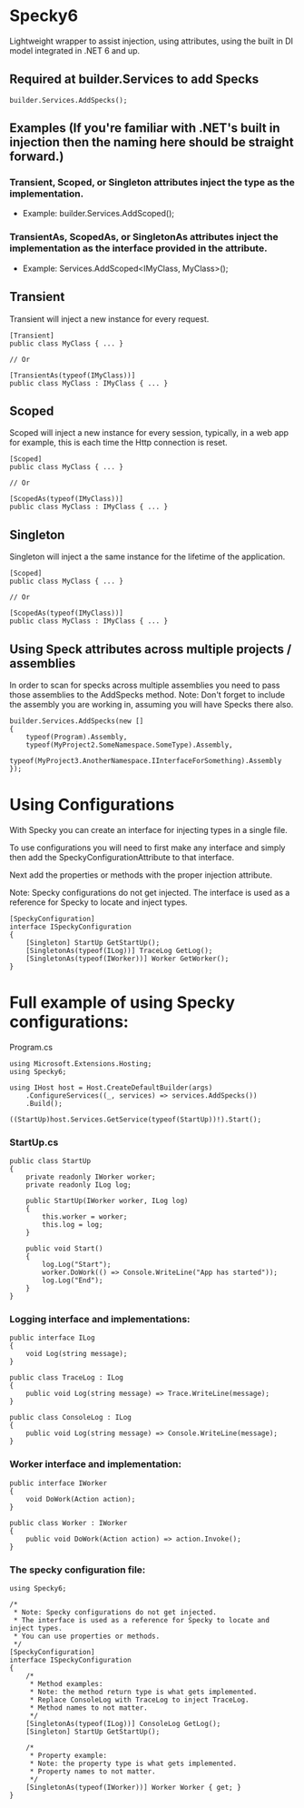 # Specky6
Lightweight wrapper to assist injection, using attributes, using the built in DI model integrated in .NET 6 and up.

## Required at builder.Services to add Specks

    builder.Services.AddSpecks();

## Examples (If you're familiar with .NET's built in injection then the naming here should be straight forward.)

### Transient, Scoped, or Singleton attributes inject the type as the implementation. 

-   Example: builder.Services.AddScoped<MyClass>();

### TransientAs, ScopedAs, or SingletonAs attributes inject the implementation as the interface provided in the attribute.

-   Example: Services.AddScoped<IMyClass, MyClass>();

## Transient
Transient will inject a new instance for every request.

    [Transient]
    public class MyClass { ... }

    // Or

    [TransientAs(typeof(IMyClass))]
    public class MyClass : IMyClass { ... }

## Scoped
Scoped will inject a new instance for every session, typically, in a web app for example, this is each time the Http connection is reset.

    [Scoped]
    public class MyClass { ... }
    
    // Or

    [ScopedAs(typeof(IMyClass))]
    public class MyClass : IMyClass { ... }  

## Singleton
Singleton will inject a the same instance for the lifetime of the application.

    [Scoped]
    public class MyClass { ... }    

    // Or

    [ScopedAs(typeof(IMyClass))]
    public class MyClass : IMyClass { ... }

## Using Speck attributes across multiple projects / assemblies
In order to scan for specks across multiple assemblies you need to pass those assemblies to the AddSpecks method.
Note: Don't forget to include the assembly you are working in, assuming you will have Specks there also.

    builder.Services.AddSpecks(new []
    {
        typeof(Program).Assembly,
        typeof(MyProject2.SomeNamespace.SomeType).Assembly,
        typeof(MyProject3.AnotherNamespace.IInterfaceForSomething).Assembly
    });

# Using Configurations
With Specky you can create an interface for injecting types in a single file.

To use configurations you will need to first make any interface and simply then add the SpeckyConfigurationAttribute to that interface.

Next add the properties or methods with the proper injection attribute.

Note: Specky configurations do not get injected. The interface is used as a reference for Specky to locate and inject types.


    [SpeckyConfiguration]
    interface ISpeckyConfiguration
    {
        [Singleton] StartUp GetStartUp();
        [SingletonAs(typeof(ILog))] TraceLog GetLog();
        [SingletonAs(typeof(IWorker))] Worker GetWorker();
    }

# Full example of using Specky configurations:

Program.cs

    using Microsoft.Extensions.Hosting;
    using Specky6;

    using IHost host = Host.CreateDefaultBuilder(args)
        .ConfigureServices((_, services) => services.AddSpecks())
        .Build();

    ((StartUp)host.Services.GetService(typeof(StartUp))!).Start();

### StartUp.cs

    public class StartUp
    {
        private readonly IWorker worker;
        private readonly ILog log;

        public StartUp(IWorker worker, ILog log)
        {
            this.worker = worker;
            this.log = log;
        }

        public void Start()
        {
            log.Log("Start");
            worker.DoWork(() => Console.WriteLine("App has started"));
            log.Log("End");
        }
    }

### Logging interface and implementations:

    public interface ILog
    {
        void Log(string message);
    }

    public class TraceLog : ILog
    {
        public void Log(string message) => Trace.WriteLine(message);
    }

    public class ConsoleLog : ILog
    {
        public void Log(string message) => Console.WriteLine(message);
    }

### Worker interface and implementation:
    public interface IWorker
    {
        void DoWork(Action action);
    }

    public class Worker : IWorker
    {
        public void DoWork(Action action) => action.Invoke();
    }

### The specky configuration file:
    using Specky6;
    
    /* 
     * Note: Specky configurations do not get injected. 
     * The interface is used as a reference for Specky to locate and inject types.
     * You can use properties or methods. 
     */
    [SpeckyConfiguration]
    interface ISpeckyConfiguration
    {
        /* 
         * Method examples:
         * Note: the method return type is what gets implemented.
         * Replace ConsoleLog with TraceLog to inject TraceLog.
         * Method names to not matter. 
         */
        [SingletonAs(typeof(ILog))] ConsoleLog GetLog();
        [Singleton] StartUp GetStartUp();
    
        /* 
         * Property example:
         * Note: the property type is what gets implemented.
         * Property names to not matter. 
         */
        [SingletonAs(typeof(IWorker))] Worker Worker { get; }
    }